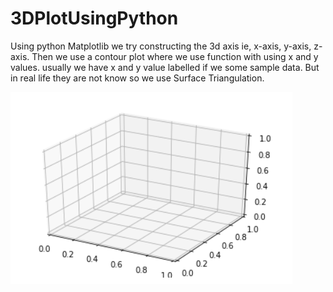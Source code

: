 # 3DPlotUsingPython
Using python Matplotlib we try constructing the 3d axis ie, x-axis, y-axis, z-axis.
Then we use a contour plot where we use function with using x and y values.
usually we have x and y value labelled if we some sample data.
But in real life they are not know so we use Surface Triangulation.

![](Images/planaxis.png)
